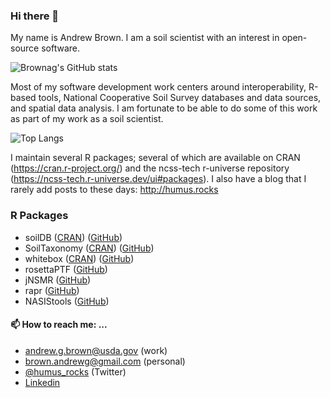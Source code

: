 ### Hi there 👋

My name is Andrew Brown. I am a soil scientist with an interest in open-source software.

![Brownag's GitHub stats](https://github-readme-stats.vercel.app/api?username=brownag&show_icons=true&theme=dark)

Most of my software development work centers around interoperability, R-based tools, National Cooperative Soil Survey databases and data sources, and spatial data analysis. I am fortunate to be able to do some of this work as part of my work as a soil scientist.

![Top Langs](https://github-readme-stats.vercel.app/api/top-langs/?username=brownag&hide=html,less,css,scss,TeX,javascript&layout=compact&theme=dark)

I maintain several R packages; several of which are available on CRAN (https://cran.r-project.org/) and the ncss-tech r-universe repository (https://ncss-tech.r-universe.dev/ui#packages). I also 
have a blog that I rarely add posts to these days: http://humus.rocks

### R Packages  
 - soilDB ([CRAN](https://cran.r-project.org/package=soilDB)) ([GitHub](http://ncss-tech.github.io/soilDB/))
 - SoilTaxonomy ([CRAN](https://cran.r-project.org/package=SoilTaxonomy)) ([GitHub](http://ncss-tech.github.io/SoilTaxonomy/))
 - whitebox ([CRAN](https://cran.r-project.org/package=whitebox)) ([GitHub](https://giswqs.github.io/whiteboxR/))
 - rosettaPTF ([GitHub](https://ncss-tech.github.io/rosettaPTF/))
 - jNSMR ([GitHub](https://ncss-tech.github.io/jNSMR))
 - rapr ([GitHub](https://humus.rocks/rapr/))
 - NASIStools ([GitHub](https://humus.rocks/NASIStools/))
 
#### 📫 How to reach me: ...
  - [andrew.g.brown@usda.gov](mailto:andrew.g.brown@usda.gov) (work)
  - [brown.andrewg@gmail.com](mailto:brown.andrewg@gmail.com) (personal)
  - [@humus_rocks](https://twitter.com/humus_rocks) (Twitter)
  - [Linkedin](https://www.linkedin.com/in/andrew-brown-31687b30/)

<!--
**brownag/brownag** is a ✨ _special_ ✨ repository because its `README.md` (this file) appears on your GitHub profile.

Here are some ideas to get you started:

- 🔭 I’m currently working on ...
- 🌱 I’m currently learning ...
- 👯 I’m looking to collaborate on ...
- 🤔 I’m looking for help with ...
- 💬 Ask me about ...
- 📫 How to reach me: ...
- 😄 Pronouns: ...
- ⚡ Fun fact: ...
-->
